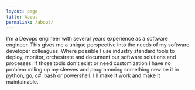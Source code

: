 ```yaml
---
layout: page
title: About
permalink: /about/
---
```


I'm a Devops engineer with several years experience as a software engineer. This gives me a unique perspective into the needs of my software developer colleagues. Where possible I use industry standard tools to deploy, monitor, orchestrate and document our software solutions and processes. If those tools don't exist or need customization I have no problem rolling up my sleeves and programming something new be it in python, go, c#, bash or powershell.
I'll make it work and make it maintainable. 
